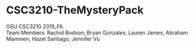 # CSC3210-TheMysteryPack
GSU CSC3210 2019_FA <br>
Team Members: Rachid Bodson; Bryan Gonzales; Lauren James, Abraham Mammen; Hazel Santiago; Jennifer Vu

